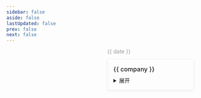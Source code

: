 ```yaml
---
sidebar: false
aside: false
lastUpdated: false
prev: false
next: false
---
```


<div class="time-line">
  <div class="process" v-for="({ date, company, path, desc }, index) in process" :key="index">
    <div class="date">{{ date }}</div>
    <div class="card">
      <div class="title" @click="getDetail(path)">{{ company }}</div>
      <div class="body">
        <details>
          <summary>展开</summary>
          <div class="pre-line">{{ desc }}</div>
        </details>
      </div>
    </div>
  </div>
</div>

<script setup>
import { reactive } from 'vue'
import { useRouter, withBase } from 'vitepress'

const router = useRouter()

const process = reactive([
  {
    date: '2019-11',
    company: '萤火控股',
    desc: `大三下学期开始实习了，去了一家初创公司（萤火控股）。一个前端一个后端，那个前端就是我 哈哈哈。\r\n
          那年疫情刚开始，居家办公了几个月（可以说居家耍 嘿嘿）；等疫情好转了一些，准备过去，告诉我不用来了 😭。有趣的是没过几周就打电话给我说东西没做对(自己对技术狗求不懂)？我可是按照他们给的设计图来的，现在在不要我的情况下要我重新搞(啊？不可能 绝对不可能 直接不答应。真是搞笑，没见过这样的人 🐕‍🦺)。最后商量还是按之前上班来🙄（白嫖几个月工资还是可以，随便给他搞搞）。`
  },
  {
    date: '2020-07(毕业🎓)',
    company: '新中通供应链',
    desc: `大学毕业，重新找了一家公司，做医疗系统的。一个前端两个后端，没错，那个前端还是我 🤣。\r\n
          这家公司挺好耍的，去的第二周就跟着出差了，去了川西那边，风景是真不错；翻了折多山，遇到大雪封路，随便找了家旅店，睡的人家客厅🤦，冷的要命；路过了新都桥，摄影天堂，赶时间就没去，还看见了牦牛；在那边待了几个月，天天跟着医院的人到处下乡蹭吃蹭喝，真好🌼。挺怀念那段时光的，喜欢在外面跑的感觉。路上还出了车祸，得亏是在隧道 险😨 不细说。`
  },
  {
    date: '2021-03',
    company: '旺旺集团',
    desc: `随我舅来上海开始沪漂了(他倒是在上海安家了 我还漂着呢😭)；\r\n
          没到两周就找到了工作，入职了旺旺。团队还是比较完善，前端后端差不多都在 9 个左右，最开始写 H5，后来写后台了。\r\n
          吐槽：\r\n
          管理后台的代码是真的 💩 山 💩 山 💩 山；有个写后台的技术真的很啦，而且还不会调 Css 样式🤔，这不是必备的吗？不给涨工资，员工噩梦啊！怪不得留不住人。`
  },
  {
    date: '2024-03',
    company: '美团(外包)',
    path: '/CodeLife/meituan',
    desc: `大环境下，工作越来越不好找（hotWord 前端已死），更别说是大专了 😟，最终还是去了外包。`
  }
])

const getDetail = (path) => path && router.go(withBase(path))
</script>

<style lang="scss">
.time-line {
  position: relative;
  display: flex;
  flex-direction: column;
  align-items: center;
  gap: 40px;
  height: max-content;
  &::before {
    content: "";
    position: absolute;
    top: 0;
    left: 50%;
    width: 4px;
    height: 100%;
    transform: translateX(-50%) scaleX(0.8);
    border-radius: 3px;
    background-color: var(--vp-c-bg-soft);
  }
}
.process {
  width: 45%;
  max-width: 520px;
  box-sizing: border-box;
  border-radius: 10px;
  cursor: pointer;
  &:nth-child(odd) {
    transform: translateX(55%);
    .card::after {
      left: -5%;
      transform: translate(-50%, -50%);
    }
  }
  &:nth-child(even) {
    transform: translateX(-55%);
    .date {
      text-align: right;
    }
    .card::after {
      right: -5%;
      transform: translate(50%, -50%);
    }
  }
}
.date {
  color: #999;
  line-height: 1;
  margin-bottom: 12px;
}
.card {
  position: relative;
  box-sizing: border-box;
  border-radius: 4px;
  border: 1px solid rgba(0, 0, 0, .06);
  padding: 15px;
  background-color: var(--vp-c-bg-soft);
  box-shadow: 0 2px 4px 0 rgba(0, 0, 0, .01),
              0 3px 6px 3px rgba(0, 0, 0, .01),
              0 2px 6px 0 rgba(0, 0, 0, .03);
  &::after {
    content: "";
    position: absolute;
    top: 50%;
    z-index: 9;
    width: 10px;
    height: 10px;
    border-radius: 50%;
    transform: translate(0, -50%);
    background-image: radial-gradient(#fff 40%, var(--vp-c-brand-1) 40%, #fff 80%);
  }
  .title {
    line-height: 22px;
    font-weight: 500;
    font-size: 16px;
    margin-bottom: 8px;
  }
  .pre-line {
    white-space: pre-line;
  }
}
</style>
